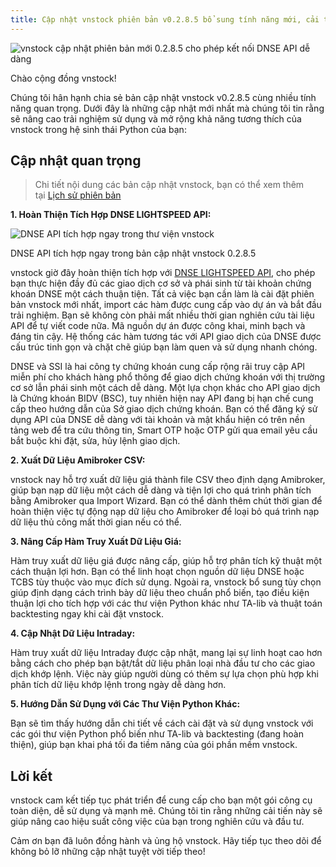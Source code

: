 ```yaml
---
title: Cập nhật vnstock phiên bản v0.2.8.5 bổ sung tính năng mới, cải thiện trải nghiệm
---
```


![vnstock cập nhật phiên bản mới 0.2.8.5 cho phép kết nối DNSE API dễ dàng](https://vnstock.site/wp-content/uploads/2023/11/vnstock-v0.2.8.5-1024x576.png)

Chào cộng đồng vnstock!

Chúng tôi hân hạnh chia sẻ bản cập nhật vnstock v0.2.8.5 cùng nhiều tính năng quan trọng. Dưới đây là những cập nhật mới nhất mà chúng tôi tin rằng sẽ nâng cao trải nghiệm sử dụng và mở rộng khả năng tương thích của vnstock trong hệ sinh thái Python của bạn:

## Cập nhật quan trọng

> Chi tiết nội dung các bản cập nhật vnstock, bạn có thể xem thêm tại [Lịch sử phiên bản](https://docs.vnstock.site/changes_log/)

**1. Hoàn Thiện Tích Hợp DNSE LIGHTSPEED API:**

![DNSE API tích hợp ngay trong thư viện vnstock](https://vnstock.site/wp-content/uploads/2023/11/DNSE-lightspeed-API-1-1024x1024.png)

DNSE API tích hợp ngay trong bản cập nhật vnstock 0.2.8.5

vnstock giờ đây hoàn thiện tích hợp với [DNSE LIGHTSPEED API](https://hdsd.dnse.com.vn/san-pham-dich-vu/api-lightspeed), cho phép bạn thực hiện đầy đủ các giao dịch cơ sở và phái sinh từ tài khoản chứng khoán DNSE một cách thuận tiện. Tất cả việc bạn cần làm là cài đặt phiên bản vnstock mới nhất, import các hàm được cung cấp vào dự án và bắt đầu trải nghiệm. Bạn sẽ không còn phải mất nhiều thời gian nghiên cứu tài liệu API để tự viết code nữa. Mã nguồn dự án được công khai, minh bạch và đáng tin cậy. Hệ thống các hàm tương tác với API giao dịch của DNSE được cấu trúc tinh gọn và chặt chẽ giúp bạn làm quen và sử dụng nhanh chóng.

DNSE và SSI là hai công ty chứng khoán cung cấp rộng rãi truy cập API miễn phí cho khách hàng phổ thông để giao dịch chứng khoán với thị trường cơ sở lẫn phái sinh một cách dễ dàng. Một lựa chọn khác cho API giao dịch là Chứng khoán BIDV (BSC), tuy nhiên hiện nay API đang bị hạn chế cung cấp theo hướng dẫn của Sở giao dịch chứng khoán. Bạn có thể đăng ký sử dụng API của DNSE dễ dàng với tài khoản và mật khẩu hiện có trên nền tảng web để tra cứu thông tin, Smart OTP hoặc OTP gửi qua email yêu cầu bắt buộc khi đặt, sửa, hủy lệnh giao dịch.

**2. Xuất Dữ Liệu Amibroker CSV:**

vnstock nay hỗ trợ xuất dữ liệu giá thành file CSV theo định dạng Amibroker, giúp bạn nạp dữ liệu một cách dễ dàng và tiện lợi cho quá trình phân tích bằng Amibroker qua Import Wizard. Bạn có thể dành thêm chút thời gian để hoàn thiện việc tự động nạp dữ liệu cho Amibroker để loại bỏ quá trình nạp dữ liệu thủ công mất thời gian nếu có thể. 

**3. Nâng Cấp Hàm Truy Xuất Dữ Liệu Giá:**

Hàm truy xuất dữ liệu giá được nâng cấp, giúp hỗ trợ phân tích kỹ thuật một cách thuận lợi hơn. Bạn có thể linh hoạt chọn nguồn dữ liệu DNSE hoặc TCBS tùy thuộc vào mục đích sử dụng. Ngoài ra, vnstock bổ sung tùy chọn giúp định dạng cách trình bày dữ liệu theo chuẩn phổ biến, tạo điều kiện thuận lợi cho tích hợp với các thư viện Python khác như TA-lib và thuật toán backtesting ngay khi cài đặt vnstock.

**4. Cập Nhật Dữ Liệu Intraday:**

Hàm truy xuất dữ liệu Intraday được cập nhật, mang lại sự linh hoạt cao hơn bằng cách cho phép bạn bật/tắt dữ liệu phân loại nhà đầu tư cho các giao dịch khớp lệnh. Việc này giúp người dùng có thêm sự lựa chọn phù hợp khi phân tích dữ liệu khớp lệnh trong ngày dễ dàng hơn.

**5. Hướng Dẫn Sử Dụng với Các Thư Viện Python Khác:**

Bạn sẽ tìm thấy hướng dẫn chi tiết về cách cài đặt và sử dụng vnstock với các gói thư viện Python phổ biến như TA-lib và backtesting (đang hoàn thiện), giúp bạn khai phá tối đa tiềm năng của gói phần mềm vnstock.

## Lời kết

vnstock cam kết tiếp tục phát triển để cung cấp cho bạn một gói công cụ toàn diện, dễ sử dụng và mạnh mẽ. Chúng tôi tin rằng những cải tiến này sẽ giúp nâng cao hiệu suất công việc của bạn trong nghiên cứu và đầu tư.

Cảm ơn bạn đã luôn đồng hành và ủng hộ vnstock. Hãy tiếp tục theo dõi để không bỏ lỡ những cập nhật tuyệt vời tiếp theo!
